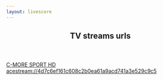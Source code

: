 ```yaml
---
layout: livescore
---
```


<html>
<section>
	<header>
		<p><h2>TV streams urls</h2></p>
	</header>
	<p><a href="acestream://4d7c6ef161c608c2b0ea61a9acd741a3e529c9c5">C-MORE SPORT HD</a><br>
	<a href="acestream://4d7c6ef161c608c2b0ea61a9acd741a3e529c9c5">acestream://4d7c6ef161c608c2b0ea61a9acd741a3e529c9c5</a></p><br>
</section>
</html>